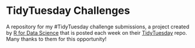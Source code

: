 # TidyTuesday Challenges
A repository for my #TidyTuesday challenge submissions, a project created by [R for Data Science](https://www.rfordatasci.com/) that is posted each week on their [TidyTuesday](https://github.com/rfordatascience/tidytuesday) repo. Many thanks to them for this opportunity!